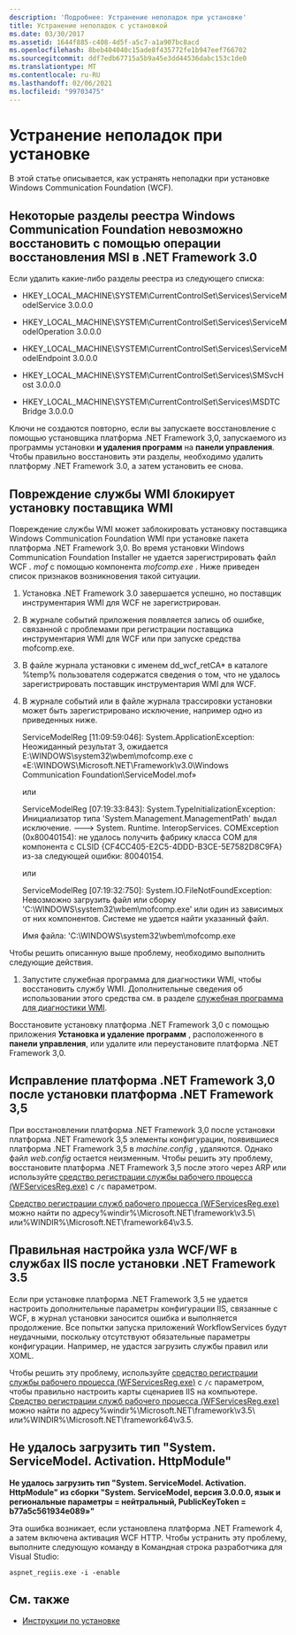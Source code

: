 ```yaml
---
description: 'Подробнее: Устранение неполадок при установке'
title: Устранение неполадок с установкой
ms.date: 03/30/2017
ms.assetid: 1644f885-c408-4d5f-a5c7-a1a907bc8acd
ms.openlocfilehash: 8beb404040c15ade8f435772fe1b947eef766702
ms.sourcegitcommit: ddf7edb67715a5b9a45e3dd44536dabc153c1de0
ms.translationtype: MT
ms.contentlocale: ru-RU
ms.lasthandoff: 02/06/2021
ms.locfileid: "99703475"
---
```

# <a name="troubleshoot-setup-issues"></a>Устранение неполадок при установке

В этой статье описывается, как устранять неполадки при установке Windows Communication Foundation (WCF).  
  
## <a name="some-windows-communication-foundation-registry-keys-are-not-repaired-by-performing-an-msi-repair-operation-on-the-net-framework-30"></a>Некоторые разделы реестра Windows Communication Foundation невозможно восстановить с помощью операции восстановления MSI в .NET Framework 3.0  

 Если удалить какие-либо разделы реестра из следующего списка:  
  
- HKEY_LOCAL_MACHINE\SYSTEM\CurrentControlSet\Services\ServiceModelService 3.0.0.0  
  
- HKEY_LOCAL_MACHINE\SYSTEM\CurrentControlSet\Services\ServiceModelOperation 3.0.0.0  
  
- HKEY_LOCAL_MACHINE\SYSTEM\CurrentControlSet\Services\ServiceModelEndpoint 3.0.0.0  
  
- HKEY_LOCAL_MACHINE\SYSTEM\CurrentControlSet\Services\SMSvcHost 3.0.0.0  
  
- HKEY_LOCAL_MACHINE\SYSTEM\CurrentControlSet\Services\MSDTC Bridge 3.0.0.0  
  
 Ключи не создаются повторно, если вы запускаете восстановление с помощью установщика платформа .NET Framework 3,0, запускаемого из программы установки **и удаления программ** на **панели управления**. Чтобы правильно восстановить эти разделы, необходимо удалить платформу .NET Framework 3.0, а затем установить ее снова.  
  
## <a name="wmi-service-corruption-blocks-installation-of-the-wmi-provider"></a>Повреждение службы WMI блокирует установку поставщика WMI

 Повреждение службы WMI может заблокировать установку поставщика Windows Communication Foundation WMI при установке пакета платформа .NET Framework 3,0. Во время установки Windows Communication Foundation Installer не удается зарегистрировать файл WCF *. mof* с помощью компонента *mofcomp.exe* . Ниже приведен список признаков возникновения такой ситуации.  
  
1. Установка .NET Framework 3.0 завершается успешно, но поставщик инструментария WMI для WCF не зарегистрирован.  
  
2. В журнале событий приложения появляется запись об ошибке, связанной с проблемами при регистрации поставщика инструментария WMI для WCF или при запуске средства mofcomp.exe.  
  
3. В файле журнала установки с именем dd_wcf_retCA* в каталоге %temp% пользователя содержатся сведения о том, что не удалось зарегистрировать поставщик инструментария WMI для WCF.  
  
4. В журнале событий или в файле журнала трассировки установки может быть зарегистрировано исключение, например одно из приведенных ниже.  
  
     ServiceModelReg [11:09:59:046]: System.ApplicationException: Неожиданный результат 3, ожидается E:\WINDOWS\system32\wbem\mofcomp.exe с «E:\WINDOWS\Microsoft.NET\Framework\v3.0\Windows Communication Foundation\ServiceModel.mof»  
  
     или  
  
     ServiceModelReg [07:19:33:843]: System.TypeInitializationException: Инициализатор типа 'System.Management.ManagementPath' выдал исключение. ---> System. Runtime. InteropServices. COMException (0x80040154): не удалось получить фабрику класса COM для компонента с CLSID {CF4CC405-E2C5-4DDD-B3CE-5E7582D8C9FA} из-за следующей ошибки: 80040154.  
  
     или  
  
     ServiceModelReg [07:19:32:750]: System.IO.FileNotFoundException: Невозможно загрузить файл или сборку 'C:\WINDOWS\system32\wbem\mofcomp.exe' или один из зависимых от них компонентов. Системе не удается найти указанный файл.  
  
     Имя файла: 'C:\WINDOWS\system32\wbem\mofcomp.exe  
  
 Чтобы решить описанную выше проблему, необходимо выполнить следующие действия.  
  
1. Запустите служебная программа для диагностики WMI, чтобы восстановить службу WMI. Дополнительные сведения об использовании этого средства см. в разделе [служебная программа для диагностики WMI](/previous-versions/tn-archive/ff404265(v%3dmsdn.10)).  
  
 Восстановите установку платформа .NET Framework 3,0 с помощью приложения **Установка и удаление программ** , расположенного в **панели управления**, или удалите или переустановите платформа .NET Framework 3,0.  
  
## <a name="repair-net-framework-30-after-net-framework-35-installation"></a>Исправление платформа .NET Framework 3,0 после установки платформа .NET Framework 3,5

 При восстановлении платформа .NET Framework 3,0 после установки платформа .NET Framework 3,5 элементы конфигурации, появившиеся платформа .NET Framework 3,5 в *machine.config* , удаляются. Однако файл *web.config* остается неизменным. Чтобы решить эту проблему, восстановите платформа .NET Framework 3,5 после этого через ARP или используйте [средство регистрации службы рабочего процесса (WFServicesReg.exe)](workflow-service-registration-tool-wfservicesreg-exe.md) с `/c` параметром.  
  
 [Средство регистрации служб рабочего процесса (WFServicesReg.exe)](workflow-service-registration-tool-wfservicesreg-exe.md) можно найти по адресу%windir%\Microsoft.NET\framework\v3.5\ или%WINDIR%\Microsoft.NET\framework64\v3.5\.  
  
## <a name="configure-iis-properly-for-wcfwf-webhost-after-installing-net-framework-35"></a>Правильная настройка узла WCF/WF в службах IIS после установки .NET Framework 3.5  

 Если при установке платформа .NET Framework 3,5 не удается настроить дополнительные параметры конфигурации IIS, связанные с WCF, в журнал установки заносится ошибка и выполняется продолжение. Все попытки запуска приложений WorkflowServices будут неудачными, поскольку отсутствуют обязательные параметры конфигурации. Например, не удастся загрузить службы правил или XOML.  
  
 Чтобы решить эту проблему, используйте [средство регистрации службы рабочего процесса (WFServicesReg.exe)](workflow-service-registration-tool-wfservicesreg-exe.md) с `/c` параметром, чтобы правильно настроить карты сценариев IIS на компьютере. [Средство регистрации служб рабочего процесса (WFServicesReg.exe)](workflow-service-registration-tool-wfservicesreg-exe.md) можно найти по адресу%windir%\Microsoft.NET\framework\v3.5\ или%WINDIR%\Microsoft.NET\framework64\v3.5\.  
  
## <a name="could-not-load-type-systemservicemodelactivationhttpmodule"></a>Не удалось загрузить тип "System. ServiceModel. Activation. HttpModule"

**Не удалось загрузить тип "System. ServiceModel. Activation. HttpModule" из сборки "System. ServiceModel, версия 3.0.0.0, язык и региональные параметры = нейтральный, PublicKeyToken = b77a5c561934e089»"**

 Эта ошибка возникает, если установлена платформа .NET Framework 4, а затем включена активация WCF HTTP. Чтобы устранить эту проблему, выполните следующую команду в Командная строка разработчика для Visual Studio:  
  
```console
aspnet_regiis.exe -i -enable  
```  
  
## <a name="see-also"></a>См. также

- [Инструкции по установке](./samples/set-up-instructions.md)
